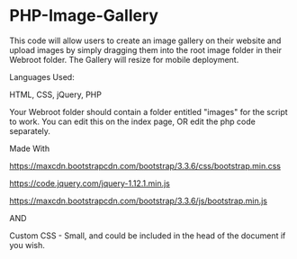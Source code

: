 # PHP-Image-Gallery

This code will allow users to create an image gallery on their website and upload images by simply dragging them into the root image folder in their Webroot folder. The Gallery will resize for mobile deployment. 

Languages Used:

HTML, CSS, jQuery, PHP

Your Webroot folder should contain a folder entitled "images" for the script to work. You can edit this on the index page, OR edit the php code separately.


Made With

https://maxcdn.bootstrapcdn.com/bootstrap/3.3.6/css/bootstrap.min.css

https://code.jquery.com/jquery-1.12.1.min.js

https://maxcdn.bootstrapcdn.com/bootstrap/3.3.6/js/bootstrap.min.js

AND

Custom CSS - Small, and could be included in the head of the document if you wish.
